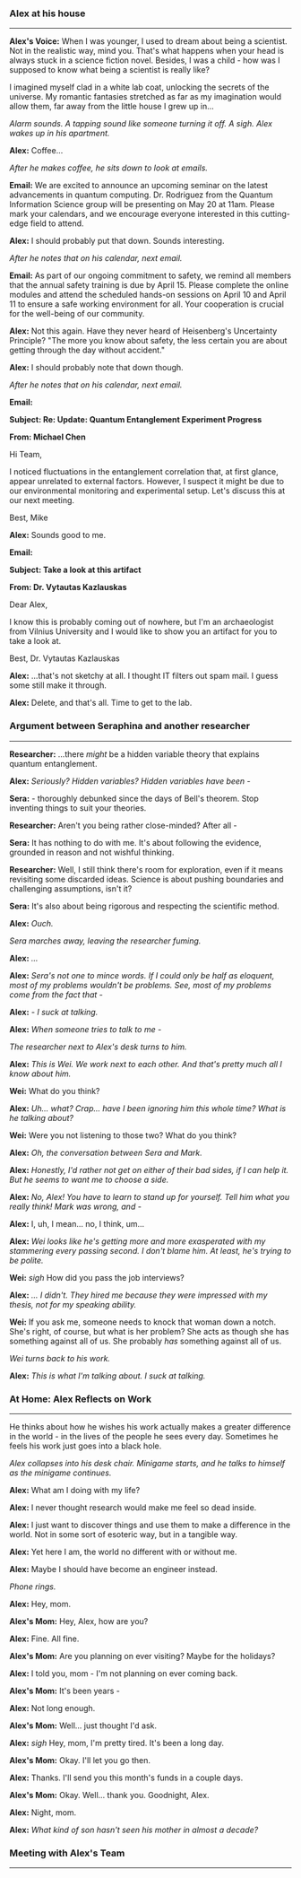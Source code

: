 ### Alex at his house
---
**Alex's Voice:** When I was younger, I used to dream about being a scientist. Not in the realistic way, mind you. That's what happens when your head is always stuck in a science fiction novel. Besides, I was a child - how was I supposed to know what being a scientist is really like?

I imagined myself clad in a white lab coat, unlocking the secrets of the universe. My romantic fantasies stretched as far as my imagination would allow them, far away from the little house I grew up in...

*Alarm sounds. A tapping sound like someone turning it off. A sigh. Alex wakes up in his apartment.*

**Alex:** Coffee...

*After he makes coffee, he sits down to look at emails.*

**Email:** We are excited to announce an upcoming seminar on the latest advancements in quantum computing. Dr. Rodriguez from the Quantum Information Science group will be presenting on May 20 at 11am. Please mark your calendars, and we encourage everyone interested in this cutting-edge field to attend.

**Alex:** I should probably put that down. Sounds interesting.

*After he notes that on his calendar, next email.*

**Email:** As part of our ongoing commitment to safety, we remind all members that the annual safety training is due by April 15. Please complete the online modules and attend the scheduled hands-on sessions on April 10 and April 11 to ensure a safe working environment for all. Your cooperation is crucial for the well-being of our community.

**Alex:** Not this again. Have they never heard of Heisenberg's Uncertainty Principle? "The more you know about safety, the less certain you are about getting through the day without accident."

**Alex:** I should probably note that down though.

*After he notes that on his calendar, next email.*

**Email:** 

**Subject: Re: Update: Quantum Entanglement Experiment Progress**

**From: Michael Chen**

Hi Team,

I noticed fluctuations in the entanglement correlation that, at first glance, appear unrelated to external factors. However, I suspect it might be due to our environmental monitoring and experimental setup. Let's discuss this at our next meeting.

Best,
Mike

**Alex:** Sounds good to me.

**Email:** 

**Subject: Take a look at this artifact**

**From: Dr. Vytautas Kazlauskas**

Dear Alex,

I know this is probably coming out of nowhere, but I'm an archaeologist from Vilnius University and I would like to show you an artifact for you to take a look at.

Best,
Dr. Vytautas Kazlauskas

**Alex:** ...that's not sketchy at all. I thought IT filters out spam mail. I guess some still make it through.

**Alex:** Delete, and that's all. Time to get to the lab.

### Argument between Seraphina and another researcher
---
**Researcher:** ...there *might* be a hidden variable theory that explains quantum entanglement.

**Alex:** *Seriously? Hidden variables? Hidden variables have been -*

**Sera:** - thoroughly debunked since the days of Bell's theorem. Stop inventing things to suit your theories.

**Researcher:** Aren't you being rather close-minded? After all -

**Sera:** It has nothing to do with me. It's about following the evidence, grounded in reason and not wishful thinking.

**Researcher:** Well, I still think there's room for exploration, even if it means revisiting some discarded ideas. Science is about pushing boundaries and challenging assumptions, isn't it?

**Sera:** It's also about being rigorous and respecting the scientific method.

**Alex:** *Ouch.*

*Sera marches away, leaving the researcher fuming.*

**Alex:** *...*

**Alex:** *Sera's not one to mince words. If I could only be half as eloquent, most of my problems wouldn't be problems. See, most of my problems come from the fact that -*

**Alex:** *- I suck at talking.*

**Alex:** *When someone tries to talk to me -*

*The researcher next to Alex's desk turns to him.*

**Alex:** *This is Wei. We work next to each other. And that's pretty much all I know about him.*

**Wei:** What do you think?

**Alex:** *Uh... what? Crap... have I been ignoring him this whole time? What is he talking about?*

**Wei:** Were you not listening to those two? What do you think?

**Alex:** *Oh, the conversation between Sera and Mark.*

**Alex:** *Honestly, I'd rather not get on either of their bad sides, if I can help it. But he seems to want me to choose a side.*

**Alex:** *No, Alex! You have to learn to stand up for yourself. Tell him what you really think! Mark was wrong, and -*

**Alex:** I, uh, I mean... no, I think, um...

**Alex:** *Wei looks like he's getting more and more exasperated with my stammering every passing second. I don't blame him. At least, he's trying to be polite.*

**Wei:** *sigh* How did you pass the job interviews?

**Alex:** *... I didn't. They hired me because they were impressed with my thesis, not for my speaking ability.*

**Wei:** If you ask me, someone needs to knock that woman down a notch. She's right, of course, but what is her problem? She acts as though she has something against all of us. She probably *has* something against all of us.

*Wei turns back to his work.*

**Alex:** *This is what I'm talking about. I suck at talking.*

### At Home: Alex Reflects on Work
---
He thinks about how he wishes his work actually makes a greater difference in the world - in the lives of the people he sees every day. Sometimes he feels his work just goes into a black hole.

*Alex collapses into his desk chair. Minigame starts, and he talks to himself as the minigame continues.*

**Alex:** What am I doing with my life?

**Alex:** I never thought research would make me feel so dead inside.

**Alex:** I just want to discover things and use them to make a difference in the world. Not in some sort of esoteric way, but in a tangible way.

**Alex:** Yet here I am, the world no different with or without me.

**Alex:** Maybe I should have become an engineer instead.

*Phone rings.*

**Alex:** Hey, mom.

**Alex's Mom:** Hey, Alex, how are you?

**Alex:** Fine. All fine.

**Alex's Mom:** Are you planning on ever visiting? Maybe for the holidays?

**Alex:** I told you, mom - I'm not planning on ever coming back.

**Alex's Mom:** It's been years -

**Alex:** Not long enough.

**Alex's Mom:** Well... just thought I'd ask.

**Alex:** *sigh* Hey, mom, I'm pretty tired. It's been a long day.

**Alex's Mom:** Okay. I'll let you go then.

**Alex:** Thanks. I'll send you this month's funds in a couple days.

**Alex's Mom:** Okay. Well... thank you. Goodnight, Alex.

**Alex:** Night, mom.

**Alex:** *What kind of son hasn't seen his mother in almost a decade?*

### Meeting with Alex's Team
---
